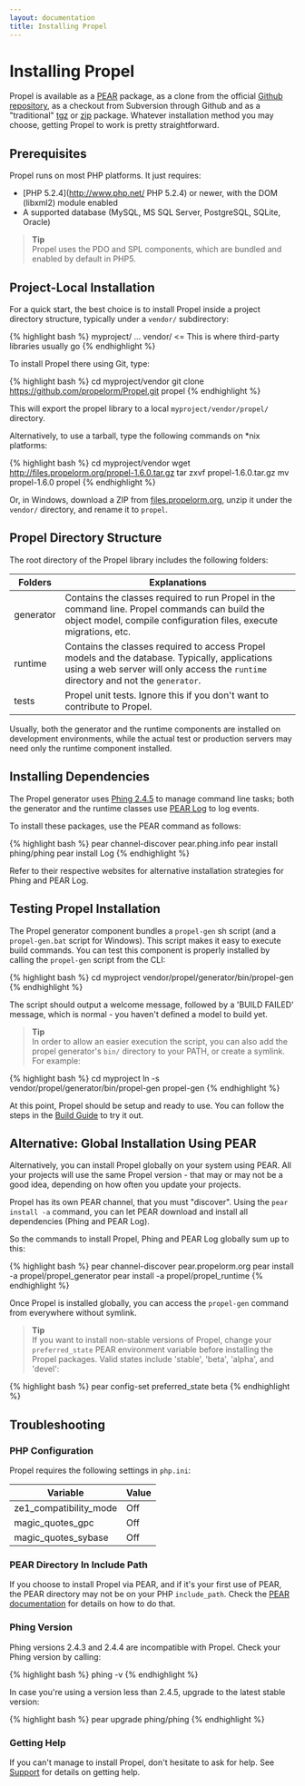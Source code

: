 ```yaml
---
layout: documentation
title: Installing Propel
---
```


# Installing Propel #

Propel is available as a [PEAR](http://pear.php.net/manual/en/installation.getting.php) package, as a clone from the official [Github repository](http://github.com/propelorm/Propel), as a checkout from Subversion through Github and as a "traditional" [tgz](https://github.com/propelorm/Propel/tarball/master) or [zip](https://github.com/propelorm/Propel/zipball/master) package. Whatever installation method you may choose, getting Propel to work is pretty straightforward.

## Prerequisites ##

Propel runs on most PHP platforms. It just requires:

* [PHP 5.2.4](http://www.php.net/ PHP 5.2.4) or newer, with the DOM (libxml2) module enabled
* A supported database (MySQL, MS SQL Server, PostgreSQL, SQLite, Oracle)

>**Tip**<br />Propel uses the PDO and SPL components, which are bundled and enabled by default in PHP5.

## Project-Local Installation ##

For a quick start, the best choice is to install Propel inside a project directory structure, typically under a `vendor/` subdirectory:

{% highlight bash %}
myproject/
  ...
  vendor/ <= This is where third-party libraries usually go
{% endhighlight %}

To install Propel there using Git, type:

{% highlight bash %}
cd myproject/vendor
git clone https://github.com/propelorm/Propel.git propel
{% endhighlight %}

This will export the propel library to a local `myproject/vendor/propel/` directory.

Alternatively, to use a tarball, type the following commands on *nix platforms:

{% highlight bash %}
cd myproject/vendor
wget http://files.propelorm.org/propel-1.6.0.tar.gz
tar zxvf propel-1.6.0.tar.gz
mv propel-1.6.0 propel
{% endhighlight %}

Or, in Windows, download a ZIP from [files.propelorm.org](http://files.propelorm.org), unzip it under the `vendor/` directory, and rename it to `propel`.

## Propel Directory Structure ##

The root directory of the Propel library includes the following folders:

|Folders        |Explanations
|---------------|----------------------------------------------------------------------
|generator      |Contains the classes required to run Propel in the command line. Propel commands can build the object model, compile configuration files, execute migrations, etc.
|runtime        |Contains the classes required to access Propel models and the database. Typically, applications using a web server will only access the `runtime` directory and not the `generator`.
|tests          |Propel unit tests. Ignore this if you don't want to contribute to Propel.

Usually, both the generator and the runtime components are installed on development environments, while the actual test or production servers may need only the runtime component installed.

## Installing Dependencies ##

The Propel generator uses [Phing 2.4.5](http://phing.info/) to manage command line tasks; both the generator and the runtime classes use [PEAR Log](http://pear.php.net/package/Log/) to log events.

To install these packages, use the PEAR command as follows:

{% highlight bash %}
pear channel-discover pear.phing.info
pear install phing/phing
pear install Log
{% endhighlight %}

Refer to their respective websites for alternative installation strategies for Phing and PEAR Log.

## Testing Propel Installation ##

The Propel generator component bundles a `propel-gen` sh script (and a `propel-gen.bat` script for Windows). This script makes it easy to execute build commands. You can test this component is properly installed by calling the `propel-gen` script from the CLI:

{% highlight bash %}
cd myproject
vendor/propel/generator/bin/propel-gen
{% endhighlight %}

The script should output a welcome message, followed by a 'BUILD FAILED' message, which is normal - you haven't defined a model to build yet.

>**Tip**<br />In order to allow an easier execution the script, you can also add the propel generator's `bin/` directory to your PATH, or create a symlink. For example:

{% highlight bash %}
cd myproject
ln -s vendor/propel/generator/bin/propel-gen propel-gen
{% endhighlight %}

At this point, Propel should be setup and ready to use. You can follow the steps in the [Build Guide](02-buildtime.html) to try it out.

## Alternative: Global Installation Using PEAR ##

Alternatively, you can install Propel globally on your system using PEAR. All your projects will use the same Propel version - that may or may not be a good idea, depending on how often you update your projects.

Propel has its own PEAR channel, that you must "discover". Using the `pear install -a` command, you can let PEAR download and install all dependencies (Phing and PEAR Log).

So the commands to install Propel, Phing and PEAR Log globally sum up to this:

{% highlight bash %}
pear channel-discover pear.propelorm.org
pear install -a propel/propel_generator
pear install -a propel/propel_runtime
{% endhighlight %}

Once Propel is installed globally, you can access the `propel-gen` command from everywhere without symlink.

>**Tip**<br />If you want to install non-stable versions of Propel, change your `preferred_state` PEAR environment variable before installing the Propel packages. Valid states include 'stable', 'beta', 'alpha', and 'devel':

{% highlight bash %}
pear config-set preferred_state beta
{% endhighlight %}

## Troubleshooting ##

### PHP Configuration ###

Propel requires the following settings in `php.ini`:

|Variable               |Value
|-----------------------|-----
|ze1_compatibility_mode |Off
|magic_quotes_gpc       |Off
|magic_quotes_sybase    |Off

### PEAR Directory In Include Path ###

If you choose to install Propel via PEAR, and if it's your first use of PEAR, the PEAR directory may not be on your PHP `include_path`. Check the [PEAR documentation](http://pear.php.net/manual/en/installation.checking.php) for details on how to do that.

### Phing Version ###

Phing versions 2.4.3 and 2.4.4 are incompatible with Propel. Check your Phing version by calling:

{% highlight bash %}
phing -v
{% endhighlight %}

In case you're using a version less than 2.4.5, upgrade to the latest stable version:

{% highlight bash %}
pear upgrade phing/phing
{% endhighlight %}

### Getting Help ###

If you can't manage to install Propel, don't hesitate to ask for help. See [Support](../support) for details on getting help.
